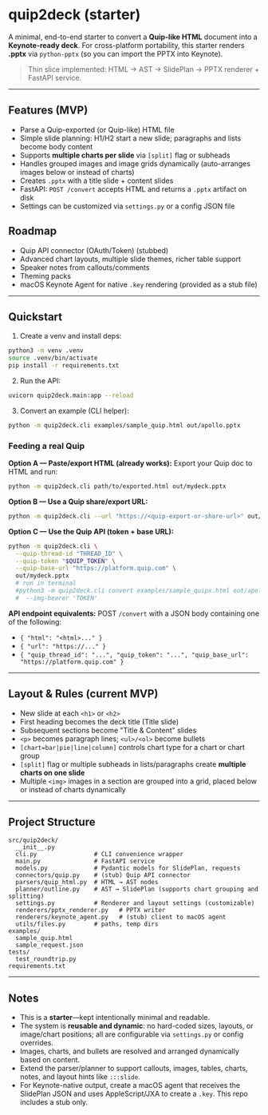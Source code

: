 # quip2deck (starter)

A minimal, end-to-end starter to convert a **Quip-like HTML** document into a **Keynote-ready deck**.
For cross-platform portability, this starter renders **.pptx** via `python-pptx` (so you can import the PPTX into Keynote).

> Thin slice implemented: HTML → AST → SlidePlan → PPTX renderer + FastAPI service.

---

## Features (MVP)
- Parse a Quip-exported (or Quip-like) HTML file
- Simple slide planning: H1/H2 start a new slide; paragraphs and lists become body content
- Supports **multiple charts per slide** via `[split]` flag or subheads
- Handles grouped images and image grids dynamically (auto-arranges images below or instead of charts)
- Creates `.pptx` with a title slide + content slides
- FastAPI: `POST /convert` accepts HTML and returns a `.pptx` artifact on disk
- Settings can be customized via `settings.py` or a config JSON file

## Roadmap
- Quip API connector (OAuth/Token) (stubbed)
- Advanced chart layouts, multiple slide themes, richer table support
- Speaker notes from callouts/comments
- Theming packs
- macOS Keynote Agent for native `.key` rendering (provided as a stub file)

---

## Quickstart

1) Create a venv and install deps:
```bash
python3 -m venv .venv
source .venv/bin/activate
pip install -r requirements.txt
```

2) Run the API:
```bash
uvicorn quip2deck.main:app --reload
```

3) Convert an example (CLI helper):
```bash
python -m quip2deck.cli examples/sample_quip.html out/apollo.pptx
```

### Feeding a real Quip

**Option A — Paste/export HTML (already works):**
Export your Quip doc to HTML and run:

```bash
python -m quip2deck.cli path/to/exported.html out/mydeck.pptx
```

**Option B — Use a Quip share/export URL:**
```bash
python -m quip2deck.cli --url "https://<quip-export-or-share-url>" out/mydeck.pptx
```

**Option C — Use the Quip API (token + base URL):**
```bash
python -m quip2deck.cli \
  --quip-thread-id "THREAD_ID" \
  --quip-token "$QUIP_TOKEN" \
  --quip-base-url "https://platform.quip.com" \
  out/mydeck.pptx
  # run in terminal
  #python3 -m quip2deck.cli convert examples/sample_quipx.html out/apollox.pptx \
  #  --img-bearer 'TOKEN'
```

**API endpoint equivalents:**
POST `/convert` with a JSON body containing one of the following:
- `{ "html": "<html>..." }`
- `{ "url": "https://..." }`
- `{ "quip_thread_id": "...", "quip_token": "...", "quip_base_url": "https://platform.quip.com" }`

---

## Layout & Rules (current MVP)
- New slide at each `<h1>` or `<h2>`
- First heading becomes the deck title (Title slide)
- Subsequent sections become "Title & Content" slides
- `<p>` becomes paragraph lines; `<ul>/<ol>` become bullets
- `[chart=bar|pie|line|column]` controls chart type for a chart or chart group
- `[split]` flag or multiple subheads in lists/paragraphs create **multiple charts on one slide**
- Multiple `<img>` images in a section are grouped into a grid, placed below or instead of charts dynamically

---

## Project Structure

```
src/quip2deck/
  __init__.py
  cli.py                # CLI convenience wrapper
  main.py               # FastAPI service
  models.py             # Pydantic models for SlidePlan, requests
  connectors/quip.py    # (stub) Quip API connector
  parsers/quip_html.py  # HTML → AST nodes
  planner/outline.py    # AST → SlidePlan (supports chart grouping and splitting)
  settings.py           # Renderer and layout settings (customizable)
  renderers/pptx_renderer.py   # PPTX writer
  renderers/keynote_agent.py   # (stub) client to macOS agent
  utils/files.py        # paths, temp dirs
examples/
  sample_quip.html
  sample_request.json
tests/
  test_roundtrip.py
requirements.txt
```

---

## Notes
- This is a **starter**—kept intentionally minimal and readable.
- The system is **reusable and dynamic**: no hard-coded sizes, layouts, or image/chart positions; all are configurable via `settings.py` or config overrides.
- Images, charts, and bullets are resolved and arranged dynamically based on content.
- Extend the parser/planner to support callouts, images, tables, charts, notes, and layout hints like `:::slide`.
- For Keynote-native output, create a macOS agent that receives the SlidePlan JSON and uses AppleScript/JXA to create a `.key`. This repo includes a stub only.
